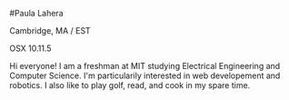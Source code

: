 #Paula Lahera

Cambridge, MA / EST

OSX 10.11.5

Hi everyone! I am a freshman at MIT studying Electrical Engineering and Computer Science. I'm particularily interested in web developement and robotics. I also like to play golf, read, and cook in my spare time.
